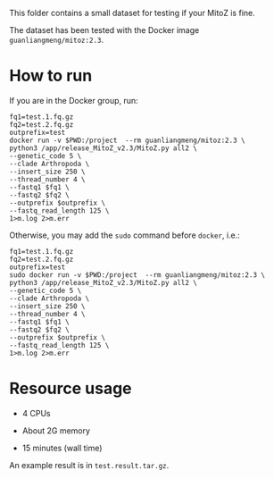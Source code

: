 This folder contains a small dataset for testing if your MitoZ is fine.

The dataset has been tested with the Docker image `guanliangmeng/mitoz:2.3`.

# How to run

If you are in the Docker group, run:

    fq1=test.1.fq.gz
    fq2=test.2.fq.gz
    outprefix=test
    docker run -v $PWD:/project  --rm guanliangmeng/mitoz:2.3 \
    python3 /app/release_MitoZ_v2.3/MitoZ.py all2 \
    --genetic_code 5 \
    --clade Arthropoda \
    --insert_size 250 \
    --thread_number 4 \
    --fastq1 $fq1 \
    --fastq2 $fq2 \
    --outprefix $outprefix \
    --fastq_read_length 125 \
    1>m.log 2>m.err


Otherwise, you may add the `sudo` command before `docker`, i.e.:


    fq1=test.1.fq.gz
    fq2=test.2.fq.gz
    outprefix=test
    sudo docker run -v $PWD:/project  --rm guanliangmeng/mitoz:2.3 \
    python3 /app/release_MitoZ_v2.3/MitoZ.py all2 \
    --genetic_code 5 \
    --clade Arthropoda \
    --insert_size 250 \
    --thread_number 4 \
    --fastq1 $fq1 \
    --fastq2 $fq2 \
    --outprefix $outprefix \
    --fastq_read_length 125 \
    1>m.log 2>m.err


# Resource usage

* 4 CPUs

* About 2G memory

* 15 minutes (wall time)


An example result is in `test.result.tar.gz`.

